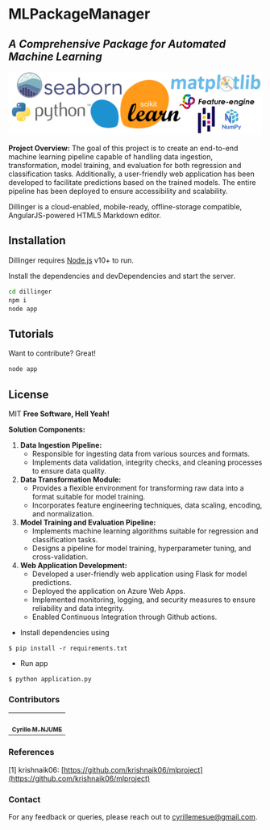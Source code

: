 # MLPackageManager
## _A Comprehensive Package for Automated Machine Learning_
[![scikit-learn](https://github.com/CyrilleMesue/archives/blob/main/images/mlpack.png?raw=true)](https://scikit-learn.org/stable/)

**Project Overview:**
The goal of this project is to create an end-to-end machine learning pipeline capable of handling data ingestion, transformation, model training, and evaluation for both regression and classification tasks. Additionally, a user-friendly web application has been developed to facilitate predictions based on the trained models. The entire pipeline has been deployed to ensure accessibility and scalability.

Dillinger is a cloud-enabled, mobile-ready, offline-storage compatible,
AngularJS-powered HTML5 Markdown editor.

## Installation

Dillinger requires [Node.js](https://nodejs.org/) v10+ to run.

Install the dependencies and devDependencies and start the server.

```sh
cd dillinger
npm i
node app
```


## Tutorials

Want to contribute? Great!

```sh
node app
```

## License
MIT
**Free Software, Hell Yeah!**




**Solution Components:**
1. **Data Ingestion Pipeline:**
   - Responsible for ingesting data from various sources and formats.
   - Implements data validation, integrity checks, and cleaning processes to ensure data quality.
2. **Data Transformation Module:**
   - Provides a flexible environment for transforming raw data into a format suitable for model training.
   - Incorporates feature engineering techniques, data scaling, encoding, and normalization.
3. **Model Training and Evaluation Pipeline:**
   - Implements machine learning algorithms suitable for regression and classification tasks.
   - Designs a pipeline for model training, hyperparameter tuning, and cross-validation.
4. **Web Application Development:**
   - Developed a user-friendly web application using Flask for model predictions.
   - Deployed the application on Azure Web Apps.
   - Implemented monitoring, logging, and security measures to ensure reliability and data integrity.
   - Enabled Continuous Integration through Github actions.
- Install dependencies using
```
$ pip install -r requirements.txt
```
- Run app
```
$ python application.py
```


### Contributors 
<table>
  <tr>
    <td align="center"><a href="https://github.com/CyrilleMesue"><img src="https://avatars.githubusercontent.com/CyrilleMesue" width="100px;" alt=""/><br /><sub><b>Cyrille M. NJUME</b></sub></a><br /></td>
  </tr>
</table>

### References 

[1] krishnaik06: [https://github.com/krishnaik06/mlproject](https://github.com/krishnaik06/mlproject)

### Contact

For any feedback or queries, please reach out to [cyrillemesue@gmail.com](mailto:cyrillemesue@gmail.com).

